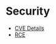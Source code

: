 # Security

- [CVE Details](https://www.cvedetails.com/)
- [RCE](https://en.wikipedia.org/wiki/Arbitrary_code_execution)
